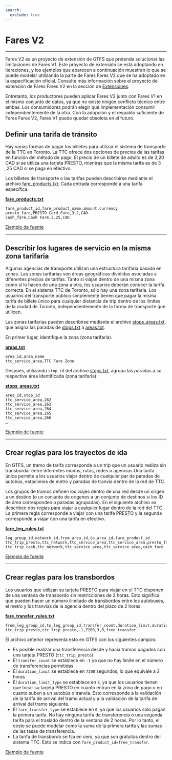 ```yaml
---
search:
  exclude: true
---
```


# Fares V2

<hr/>

Fares V2 es un proyecto de extensión de GTFS que pretende solucionar las limitaciones de Fares V1. Este proyecto de extensión se está adoptando en iteraciones, y los ejemplos que aparecen a continuación muestran lo que se puede modelar utilizando la parte de Fares Fares V2 que se ha adoptado en la especificación oficial. Consulte más información sobre el proyecto de extensión de Fares Fares V2 en la sección de [Extensiones](../../../extensions).

Entretanto, los productores pueden aplicar Fares V2 junto con Fares V1 en el mismo conjunto de datos, ya que no existe ningún conflicto técnico entre ambas. Los consumidores podrán elegir qué implementación consumir independientemente de la otra. Con la adopción y el respaldo suficiente de Fares Fares V2, Fares V1 puede quedar obsoleta en el futuro.

## Definir una tarifa de tránsito

Hay varias formas de pagar los billetes para utilizar el sistema de transporte de la TTC en Toronto. La TTC ofrece dos opciones de precios de las tarifas en función del método de pago. El precio de un billete de adulto es de 3,20 CAD si se utiliza una tarjeta PRESTO, mientras que la misma tarifa es de 3 ,25 CAD si se paga en efectivo.

Los billetes de transporte o las tarifas pueden describirse mediante el archivo [fare_products.txt](../../reference/#fare_productstxt). Cada entrada corresponde a una tarifa específica.

[**fare_products.txt**](../../reference/#fare_productstxt)

    fare_product_id,fare_product_name,amount,currency
    presto_fare,PRESTO Card Fare,3.2,CAD
    cash_fare,Cash Fare,3.25,CAD

[Ejemplo de fuente](https://www.ttc.ca/Fares-and-passes)

<hr/>

## Describir los lugares de servicio en la misma zona tarifaria

Algunas agencias de transporte utilizan una estructura tarifaria basada en zonas. Las zonas tarifarias son áreas geográficas divididas asociadas a diferentes precios de tarifas. Tanto si viajan dentro de una misma zona como si lo hacen de una zona a otra, los usuarios deberán conocer la tarifa correcta. En el sistema TTC de Toronto, sólo hay una zona tarifaria. Los usuarios del transporte público simplemente tienen que pagar la misma tarifa de billete único para cualquier distancia de trip dentro de los límites de la ciudad de Toronto, independientemente de la forma de transporte que utilicen.

Las zonas tarifarias pueden describirse mediante el archivo [stops_areas.txt](../../reference/#stops_areastxt), que asigna las paradas de [stops.txt](../../reference/#stopstxt) a [areas.txt](../../reference/#areastxt).

En primer lugar, identifique la zona (zona tarifaria).

[**areas.txt**](../../reference/#areastxt)

    area_id,area_name
    ttc_service_area,TTC Fare Zone

Después, utilizando `stop_id` del archivo [stops.txt](../../reference/#stopstxt), agrupa las paradas a su respectiva área identificada (zona tarifaria).

[**stops_areas.txt**](../../reference/#stops_areastxt)

    area_id,stop_id
    ttc_service_area,262
    ttc_service_area,263
    ttc_service_area,264
    ttc_service_area,265
    ttc_service_area,266
    …

[Ejemplo de fuente](http://opendata.toronto.ca/toronto.transit.commission/ttc-routes-and-schedules/OpenData_TTC_Schedules.zip)

<hr/>

## Crear reglas para los trayectos de ida

En GTFS, un tramo de tarifa corresponde a un trip que un usuario realiza sin transbordar entre diferentes modos, rutas, redes o agencias.Una tarifa única permite a los usuarios viajar dentro de cualquier par de paradas de autobús, estaciones de metro y paradas de tranvía dentro de la red de TTC.

Los grupos de tramos definen los viajes dentro de una red desde un origen a un destino (o un conjunto de orígenes a un conjunto de destinos si los ID de área corresponden a paradas agrupadas). En el siguiente archivo se describen dos reglas para viajar a cualquier lugar dentro de la red del TTC. La primera regla corresponde a viajar con una tarifa PRESTO y la segunda corresponde a viajar con una tarifa en efectivo.

[**fare_leg_rules.txt**](../../reference/#fare_leg_rulestxt)

    leg_group_id,network_id,from_area_id,to_area_id,fare_product_id
    ttc_trip_presto,ttc_network,ttc_service_area,ttc_service_area,presto_fare
    ttc_trip_cash,ttc_network,ttc_service_area,ttc_service_area,cash_fare

[Ejemplo de fuente](https://www.ttc.ca/Fares-and-passes)

<hr/>

## Crear reglas para los transbordos

Los usuarios que utilizan su tarjeta PRESTO para viajar en el TTC disponen de una ventana de transbordo sin restricciones de 2 horas. Esto significa que pueden hacer un número ilimitado de transbordos entre los autobuses, el metro y los tranvías de la agencia dentro del plazo de 2 horas.

[**fare_transfer_rules.txt**](../../reference/#fare_transfer_rulestxt)

    from_leg_group_id,to_leg_group_id,transfer_count,duration_limit,duration_limit_type,fare_transfer_type,fare_product_id
    ttc_trip_presto,ttc_trip_presto,-1,7200,3,0,free_transfer

El archivo anterior representa esto en GTFS con los siguientes campos:

- Es posible realizar una transferencia desde y hacia tramos pagados con una tarjeta PRESTO (`ttc_trip_presto`)
- El `transfer_count` se establece en `-1` ya que no hay límite en el número de transferencias permitidas
- El `duration_limit` se establece en `7200` segundos, lo que equivale a 2 horas
- El `duration_limit_type` se establece en `3`, ya que los usuarios tienen que tocar su tarjeta PRESTO en cuanto entran en la zona de pago o en cuanto suben a un autobús o tranvía. Esto corresponde a la validación de la tarifa de arrival del tramo actual y a la validación de la tarifa de arrival del tramo siguiente.
- El `fare_transfer_type` se establece en `0`, ya que los usuarios sólo pagan la primera tarifa. No hay ninguna tarifa de transferencia o una segunda tarifa para el traslado dentro de la ventana de 2 horas. Por lo tanto, el coste se puede modelar como la suma de la primera tarifa y las sumas de las tasas de transferencia.
- La tarifa de transbordo se fija en cero, ya que son gratuitas dentro del sistema TTC. Esto se indica con `fare_product_id=free_transfer`.

[Ejemplo de fuente](https://www.ttc.ca/Fares-and-passes/PRESTO-on-the-TTC/Two-hour-transfer)
